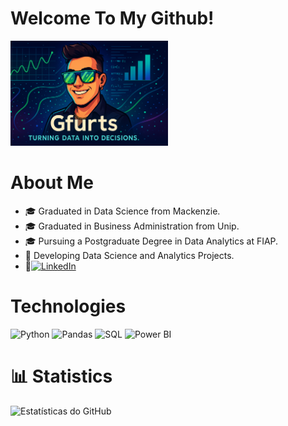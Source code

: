 # Welcome To My Github!
<img src="https://github.com/GFurts/GFurts/blob/main/Banner_Perfil.png?raw=true" alt="Gfurts Banner" style="width: 50%;" />

# About Me
- 🎓 Graduated in Data Science from Mackenzie.
- 🎓 Graduated in Business Administration from Unip.
- 🎓 Pursuing a Postgraduate Degree in Data Analytics at FIAP.
- 🚀 Developing Data Science and Analytics Projects.
- 📍[![LinkedIn](https://img.shields.io/badge/LinkedIn-0077B5?style=for-the-badge&logo=linkedin&logoColor=white)](https://www.linkedin.com/in/gabriel-furtado30)

# Technologies
![Python](https://img.shields.io/badge/Python-3776AB?style=for-the-badge&logo=python&logoColor=white)
![Pandas](https://img.shields.io/badge/Pandas-150458?style=for-the-badge&logo=pandas&logoColor=white)
![SQL](https://img.shields.io/badge/SQL-4479A1?style=for-the-badge&logo=mysql&logoColor=white)
![Power BI](https://img.shields.io/badge/PowerBI-F2C811?style=for-the-badge&logo=powerbi&logoColor=black)


# 📊 Statistics
![Estatísticas do GitHub](https://github-readme-stats.vercel.app/api?username=Gfurts&show_icons=true&theme=dark)

